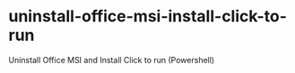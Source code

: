 # uninstall-office-msi-install-click-to-run
Uninstall Office MSI and Install Click to run (Powershell)
